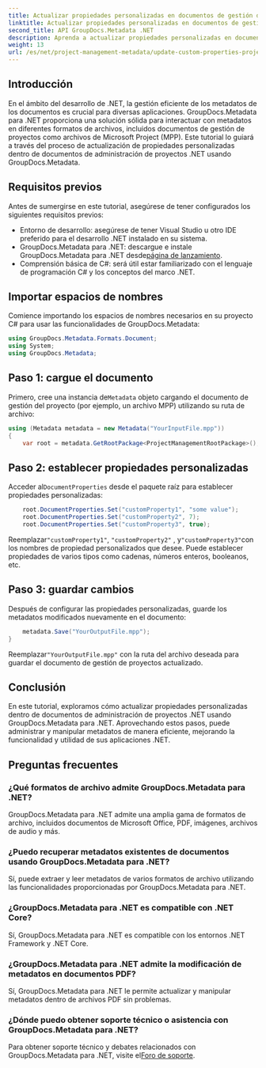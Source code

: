 ```yaml
---
title: Actualizar propiedades personalizadas en documentos de gestión de proyectos .NET
linktitle: Actualizar propiedades personalizadas en documentos de gestión de proyectos .NET
second_title: API GroupDocs.Metadata .NET
description: Aprenda a actualizar propiedades personalizadas en documentos de gestión de proyectos .NET utilizando GroupDocs.Metadata para .NET. Mejore la gestión de metadatos en sus aplicaciones.
weight: 13
url: /es/net/project-management-metadata/update-custom-properties-project-management-documents/
---
```

## Introducción
En el ámbito del desarrollo de .NET, la gestión eficiente de los metadatos de los documentos es crucial para diversas aplicaciones. GroupDocs.Metadata para .NET proporciona una solución sólida para interactuar con metadatos en diferentes formatos de archivos, incluidos documentos de gestión de proyectos como archivos de Microsoft Project (MPP). Este tutorial lo guiará a través del proceso de actualización de propiedades personalizadas dentro de documentos de administración de proyectos .NET usando GroupDocs.Metadata.
## Requisitos previos
Antes de sumergirse en este tutorial, asegúrese de tener configurados los siguientes requisitos previos:
- Entorno de desarrollo: asegúrese de tener Visual Studio u otro IDE preferido para el desarrollo .NET instalado en su sistema.
-  GroupDocs.Metadata para .NET: descargue e instale GroupDocs.Metadata para .NET desde[página de lanzamiento](https://releases.groupdocs.com/metadata/net/).
- Comprensión básica de C#: será útil estar familiarizado con el lenguaje de programación C# y los conceptos del marco .NET.

## Importar espacios de nombres
Comience importando los espacios de nombres necesarios en su proyecto C# para usar las funcionalidades de GroupDocs.Metadata:
```csharp
using GroupDocs.Metadata.Formats.Document;
using System;
using GroupDocs.Metadata;
```
## Paso 1: cargue el documento
 Primero, cree una instancia de`Metadata` objeto cargando el documento de gestión del proyecto (por ejemplo, un archivo MPP) utilizando su ruta de archivo:
```csharp
using (Metadata metadata = new Metadata("YourInputFile.mpp"))
{
    var root = metadata.GetRootPackage<ProjectManagementRootPackage>();
```
## Paso 2: establecer propiedades personalizadas
 Acceder al`DocumentProperties` desde el paquete raíz para establecer propiedades personalizadas:
```csharp
    root.DocumentProperties.Set("customProperty1", "some value");
    root.DocumentProperties.Set("customProperty2", 7);
    root.DocumentProperties.Set("customProperty3", true);
```
 Reemplazar`"customProperty1"`, `"customProperty2"` , y`"customProperty3"`con los nombres de propiedad personalizados que desee. Puede establecer propiedades de varios tipos como cadenas, números enteros, booleanos, etc.
## Paso 3: guardar cambios
Después de configurar las propiedades personalizadas, guarde los metadatos modificados nuevamente en el documento:
```csharp
    metadata.Save("YourOutputFile.mpp");
}
```
 Reemplazar`"YourOutputFile.mpp"` con la ruta del archivo deseada para guardar el documento de gestión de proyectos actualizado.

## Conclusión
En este tutorial, exploramos cómo actualizar propiedades personalizadas dentro de documentos de administración de proyectos .NET usando GroupDocs.Metadata para .NET. Aprovechando estos pasos, puede administrar y manipular metadatos de manera eficiente, mejorando la funcionalidad y utilidad de sus aplicaciones .NET.

## Preguntas frecuentes
### ¿Qué formatos de archivo admite GroupDocs.Metadata para .NET?
GroupDocs.Metadata para .NET admite una amplia gama de formatos de archivo, incluidos documentos de Microsoft Office, PDF, imágenes, archivos de audio y más.
### ¿Puedo recuperar metadatos existentes de documentos usando GroupDocs.Metadata para .NET?
Sí, puede extraer y leer metadatos de varios formatos de archivo utilizando las funcionalidades proporcionadas por GroupDocs.Metadata para .NET.
### ¿GroupDocs.Metadata para .NET es compatible con .NET Core?
Sí, GroupDocs.Metadata para .NET es compatible con los entornos .NET Framework y .NET Core.
### ¿GroupDocs.Metadata para .NET admite la modificación de metadatos en documentos PDF?
Sí, GroupDocs.Metadata para .NET le permite actualizar y manipular metadatos dentro de archivos PDF sin problemas.
### ¿Dónde puedo obtener soporte técnico o asistencia con GroupDocs.Metadata para .NET?
 Para obtener soporte técnico y debates relacionados con GroupDocs.Metadata para .NET, visite el[Foro de soporte](https://forum.groupdocs.com/c/metadata/14).